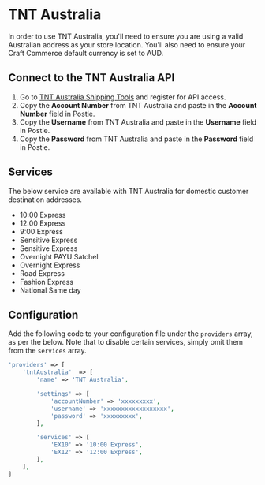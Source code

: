 # TNT Australia
In order to use TNT Australia, you'll need to ensure you are using a valid Australian address as your store location. You'll also need to ensure your Craft Commerce default currency is set to AUD.

## Connect to the TNT Australia API
1. Go to <a href="https://www.tnt.com/express/en_au/site/shipping-tools.html" target="_blank">TNT Australia Shipping Tools</a> and register for API access.
1. Copy the **Account Number** from TNT Australia and paste in the **Account Number** field in Postie.
1. Copy the **Username** from TNT Australia and paste in the **Username** field in Postie.
1. Copy the **Password** from TNT Australia and paste in the **Password** field in Postie.

## Services
The below service are available with TNT Australia for domestic customer destination addresses.

- 10:00 Express
- 12:00 Express
- 9:00 Express
- Sensitive Express
- Sensitive Express
- Overnight PAYU Satchel
- Overnight Express
- Road Express
- Fashion Express
- National Same day

## Configuration
Add the following code to your configuration file under the `providers` array, as per the below. Note that to disable certain services, simply omit them from the `services` array.

```php
'providers' => [
    'tntAustralia'  => [
        'name' => 'TNT Australia',

        'settings' => [
            'accountNumber' => 'xxxxxxxxx',
            'username' => 'xxxxxxxxxxxxxxxxxx',
            'password' => 'xxxxxxxxx',
        ],

        'services' => [
            'EX10' => '10:00 Express',
            'EX12' => '12:00 Express',
        ],
    ],
]
```